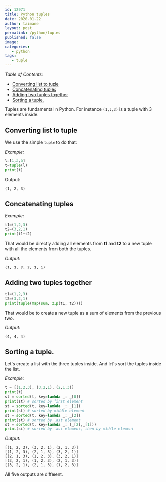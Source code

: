 ```yaml
---
id: 12971
title: Python tuples
date: 2020-01-22
author: taimane
layout: post
permalink: /python/tuples
published: false
image: 
categories: 
   - python
tags:
   - tuple
---
```

_Table of Contents:_
- [Converting list to tuple](#converting-list-to-tuple)
- [Concatenating tuples](#concatenating-tuples)
- [Adding two tuples together](#adding-two-tuples-together)
- [Sorting a tuple.](#sorting-a-tuple)


Tuples are fundamental in Python. For instance `(1,2,3)` is a tuple with 3 elements inside.
## Converting list to tuple

We use the simple `tuple` to do that:

_Example:_
```python
l=[1,2,3]
t=tuple(l)
print(t)
```

Output:
```
(1, 2, 3)
```

## Concatenating tuples

_Example:_
```python
t1=(1,2,3)
t2=(3,2,1)
print(t1+t2)
```

That would be directly adding all elements from **t1** and **t2** to a new tuple with all the elements from both the tuples. 

_Output:_
```
(1, 2, 3, 3, 2, 1)
```


## Adding two tuples together

```python
t1=(1,2,3)
t2=(3,2,1)
print(tuple(map(sum, zip(t1, t2))))
```

That would be to create a new tuple as a sum of elements from the previous two.

_Output:_
```
(4, 4, 4)
```

## Sorting a tuple.

Let's create a list with the three tuples inside. And let's sort the tuples inside the list.

_Example:_
```python
t = [(1,2,3), (3,2,1), (2,1,3)]
print(t)
st = sorted(t, key=lambda _: _[0])
print(st) # sorted by first element
st = sorted(t, key=lambda _: _[1])
print(st) # sorted by middle element
st = sorted(t, key=lambda _: _[2])
print(st) # sorted by last element
st = sorted(t, key=lambda _: (_[2],_[1]))
print(st) # sorted by last element, then by middle element
```

_Output:_
```
[(1, 2, 3), (3, 2, 1), (2, 1, 3)]
[(1, 2, 3), (2, 1, 3), (3, 2, 1)]
[(2, 1, 3), (1, 2, 3), (3, 2, 1)]
[(3, 2, 1), (1, 2, 3), (2, 1, 3)]
[(3, 2, 1), (2, 1, 3), (1, 2, 3)]
```
All five outputs are different.